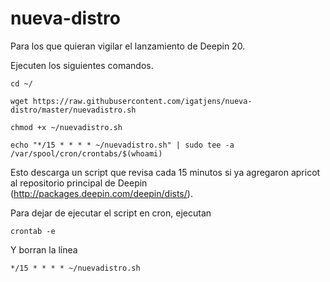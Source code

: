 # nueva-distro

Para los que quieran vigilar el lanzamiento de Deepin 20.

Ejecuten los siguientes comandos.

`cd ~/`

`wget https://raw.githubusercontent.com/igatjens/nueva-distro/master/nuevadistro.sh`

`chmod +x ~/nuevadistro.sh`

`echo "*/15 * * * * ~/nuevadistro.sh" | sudo tee -a /var/spool/cron/crontabs/$(whoami)`

Esto descarga un script que revisa cada 15 minutos si ya agregaron apricot al repositorio principal de Deepin (http://packages.deepin.com/deepin/dists/).

Para dejar de ejecutar el script en cron, ejecutan

`crontab -e`

Y borran la línea

`*/15 * * * * ~/nuevadistro.sh`
